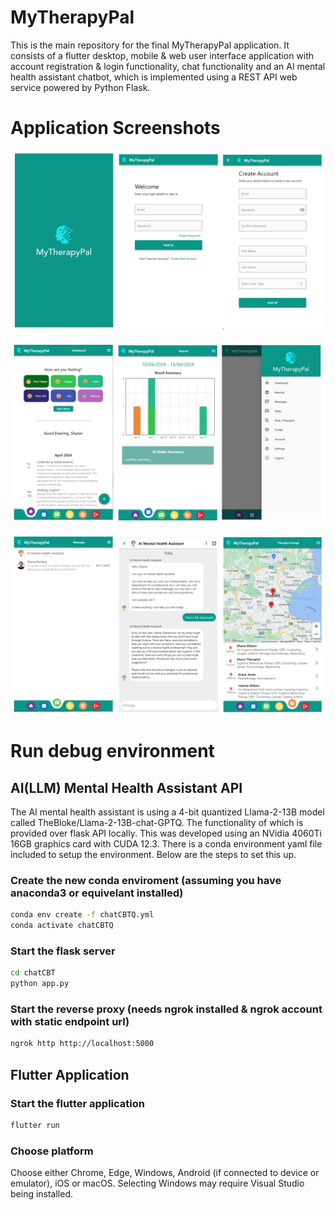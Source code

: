 # MyTherapyPal

This is the main repository for the final MyTherapyPal application. It consists of a flutter desktop, mobile & web user interface application with account registration & login functionality, chat functionality and an AI mental health assistant chatbot, which is implemented using a REST API web service powered by Python Flask.

# Application Screenshots

![alt text](https://github.com/GonzoTheDev/MyTherapyPal/blob/main/assets/images/screenshots1.png?raw=true)

![alt text](https://github.com/GonzoTheDev/MyTherapyPal/blob/main/assets/images/screenshots2.png?raw=true)

![alt text](https://github.com/GonzoTheDev/MyTherapyPal/blob/main/assets/images/screenshots3.png?raw=true)


# Run debug environment

## AI(LLM) Mental Health Assistant API

The AI mental health assistant is using a 4-bit quantized Llama-2-13B model called TheBloke/Llama-2-13B-chat-GPTQ. The functionality of which is provided over flask API locally. This was developed using an NVidia 4060Ti 16GB graphics card with CUDA 12.3. There is a conda environment yaml file included to setup the environment. Below are the steps to set this up.

### Create the new conda enviroment (assuming you have anaconda3 or equivelant installed)
```bash
conda env create -f chatCBTQ.yml
conda activate chatCBTQ
```

### Start the flask server
```bash
cd chatCBT
python app.py
```

### Start the reverse proxy (needs ngrok installed & ngrok account with static endpoint url)
```bash
ngrok http http://localhost:5000
```

## Flutter Application

### Start the flutter application
```bash
flutter run
```

### Choose platform
Choose either Chrome, Edge, Windows, Android (if connected to device or emulator), iOS or macOS. Selecting Windows may require Visual Studio being installed.
